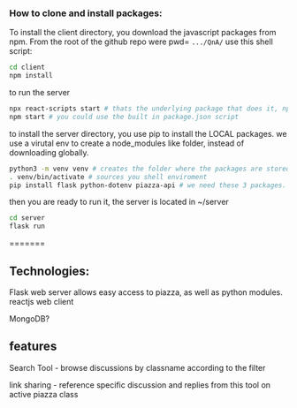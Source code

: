 ### How to clone and install packages:

To install the client directory, you download the javascript packages from npm. From the root
of the github repo were pwd= `.../QnA/` use this shell script:
```sh
cd client
npm install
```
to run the server

```bash
npx react-scripts start # thats the underlying package that does it, npx lets you reference things in nodemodules
npm start # you could use the built in package.json script
```

to install the server directory, you use pip to install the LOCAL packages. 
we use a virutal env to create a node_modules like folder, instead of downloading
globally.

```bash
python3 -m venv venv # creates the folder where the packages are stored
. venv/bin/activate # sources you shell enviroment
pip install flask python-dotenv piazza-api # we need these 3 packages.
```

then you are ready to run it, the server is located in ~/server

```sh
cd server
flask run
```

=======


## Technologies:
Flask web server allows easy access to piazza, as well as python modules.
reactjs web client

MongoDB?

## features

Search Tool - browse discussions by classname according to the filter

link sharing - reference specific discussion and replies from this tool on  active piazza class
